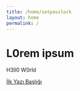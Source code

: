 ```yaml
---
title: /home/setpasslock
layout: home
permalink: /
---
```


# L0rem ipsum

H3ll0 W0rld


<a href="/_posts/2023-08-28-hello.md/">İlk Yazı Başlığı</a>
